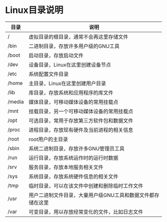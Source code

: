 Linux目录说明
====


|目录| 说明|
|----|----|
|/|虚拟目录的根目录，通常不会再这里存储文件|
|/bin|二进制目录，存放许多用户级的GNU工具|
|/boot | 启动目录，存放启动文件 |
|/dev | 设备目录，Linux在这里创建设备节点 |
| /etc | 系统配置文件目录 |
| /home | 主目录，Linux在这里创建用户目录 |
| /lib | 库目录，存放系统和应用程序的库文件 |
| /media | 媒体目录，可移动媒体设备的常用挂载点 |
| /mnt | 挂载目录，另一个可移动媒体设备的常用挂载点 |
| /opt | 可选目录，常用于存放第三方软件包和数据文件 |
| /proc | 进程目录，存放现有硬件及当前进程的相关信息 |
| /root | root用户的主目录 |
| /sbin | 系统二进制目录，存放许多GNU管理员工具 |
| /run | 运行目录，存放系统运作时的运行时数据 |
| /srv | 服务目录，存放本地服务相关文件 |
| /sys | 系统目录，存放系统硬件信息的相关文件 |
| /tmp | 临时目录，可以在该文件中创建和删除临时工作文件 |
| /usr | 用户二进制文件目录，大量用户级GNU工具和数据文件都存储在这里 |
| /var | 可变目录，用以存放经常变化的文件，比如日志文件 |
